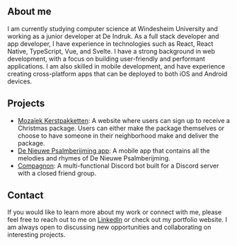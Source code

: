 ## About me

I am currently studying computer science at Windesheim University and working as a junior developer at De Indruk. As a full stack developer and app developer, I have experience in technologies such as React, React Native, TypeScript, Vue, and Svelte. I have a strong background in web development, with a focus on building user-friendly and performant applications. I am also skilled in mobile development, and have experience creating cross-platform apps that can be deployed to both iOS and Android devices.

## Projects

- [Mozaïek Kerstpakketten](https://kerstpakket.mozaiek.nl): A website where users can sign up to receive a Christmas package. Users can either make the package themselves or choose to have someone in their neighborhood make and deliver the package.
- [De Nieuwe Psalmberijming app](https://apps.apple.com/nl/app/de-nieuwe-psalmberijming/id1610551358): A mobile app that contains all the melodies and rhymes of De Nieuwe Psalmberijming.
- [Compagnon](https://github.com/Joehoel/compagnon): A multi-functional Discord bot built for a Discord server with a closed friend group.

## Contact

If you would like to learn more about my work or connect with me, please feel free to reach out to me on [LinkedIn](https://www.linkedin.com/in/jo%C3%ABl-kuijper-777299206) or check out my portfolio website. I am always open to discussing new opportunities and collaborating on interesting projects.
